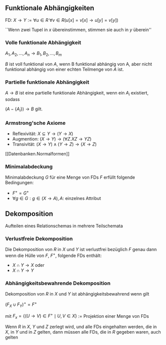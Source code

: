 
## Funktionale Abhängigkeiten

FD: $X \to Y := \forall u \in R \; \forall v \in R (u[x] = v[x] \rightarrow u[y] = v[y])$

``Wenn zwei Tupel in *x* übereinstimmen, stimmen sie auch in *y* überein''

### Volle funktionale Abhängigkeit

$A_1, A_2, \ldots, A_n \to B_1, B_2, \ldots, B_m$

$B$ ist voll funktional von $A$, wenn B funktional abhängig von A, aber nicht funktional
abhängig von einer echten Teilmenge von $A$ ist.

### Partielle funktionale Abhängigkeit

$A \to B$ ist eine partielle funktionale Abhängigkeit, wenn ein $A_i$ existiert, sodass

$(A - \{A_i\}) \to B$ gilt.

### Armstrong'sche Axiome

- Reflexivität: $X \subseteq Y \rightarrow (Y \to X)$
- Augmention: $(X \to Y) \rightarrow (\forall Z. XZ \to YZ)$
- Transivität: $(X \to Y) \land (Y \to Z) \rightarrow (X \to Z)$

[[Datenbanken.Normalformen]]

### Minimalabdeckung

Minimalabdeckung $G$ für eine Menge von FDs $F$ erfüllt folgende Bedingungen:
- $F^+ = G^+$
- $\forall g \in G: g \in (X \to A), A\text{: einzelnes Attribut}$

## Dekomposition

Aufteilen eines Relationschemas in mehrere Teilschemata

### Verlustfreie Dekomposition

Die Dekomposition von $R$ in $X$ und $Y$ ist verlustfrei bezüglich $F$ genau dann wenn die Hülle von
$F$, $F^+$, folgende FDs enthält:
- $X \cap Y \to X$ oder
- $X \cap Y \to Y$

### Abhängigkeitsbewahrende Dekomposition

Dekomposition von $R$ in $X$ und $Y$ ist abhängigkeitsbewahrend wenn gilt

$(F_X \cup F_Y)^+ = F^+$

mit $F_x = \{ (U \to V) \in F^+ \mid U, V \in X\}$ := Projektion einer Menge von FDs

Wenn $R$ in $X$, $Y$ und $Z$ zerlegt wird, und alle FDs eingehalten werden, die in $X$, in $Y$ und
in $Z$ gelten, dann müssen alle FDs, die in $R$ gegeben waren, auch gelten
